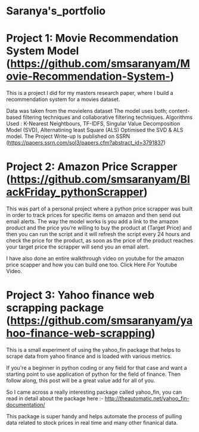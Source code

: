 # Saranya's_portfolio

# Project 1: Movie Recommendation System Model (https://github.com/smsaranyam/Movie-Recommendation-System-)

This is a project I did for my masters research paper, where I build a recommendation system for a movies dataset.

Data was taken from the movielens dataset
The model uses both; content-based filtering techniques and collaborative filtering techniques.
Algorithms Used : K-Nearest Neightbours, TF-IDFS, Singular Value Decomposition Model (SVD), Alternatining least Square (ALS)
Optimised the SVD & ALS model.
The Project Write-up is published on SSRN (https://paoers.ssrn.com/sol3/papers.cfm?abstract_id=3791837)

# Project 2: Amazon Price Scrapper (https://github.com/smsaranyam/BlackFriday_pythonScrapper)

This was part of a personal project where a python price scrapper was built in order to track prices for specific items on amazon and then send out email alerts. The way the model works is you add a link to the amazon product and the price you’re willing to buy the product at (Target Price) and then you can run the script and it will refresh the script every 24 hours and check the price for the product, as soon as the price of the product reaches your target price the scrapper will send you an email alert.

I have also done an entire walkthrough video on youtube for the amazon price scapper and how you can build one too. Click Here For Youtube Video.

# Project 3: Yahoo finance web scrapping package (https://github.com/smsaranyam/yahoo-finance-web-scrapping)

This is a small experiment of using the yahoo_fin package that helps to scrape data from yahoo finance and is loaded with various metrics.

If you're a beginner in python coding or any field for that case and want a starting point to use application of python for the field of finance. Then follow along, this post will be a great value add for all of you.

So I came across a really interesting package called yahoo_fin, you can read in detail about the package here :- http://theautomatic.net/yahoo_fin-documentation/

This package is super handy and helps automate the process of pulling data related to stock prices in real time and many other finanical data.
